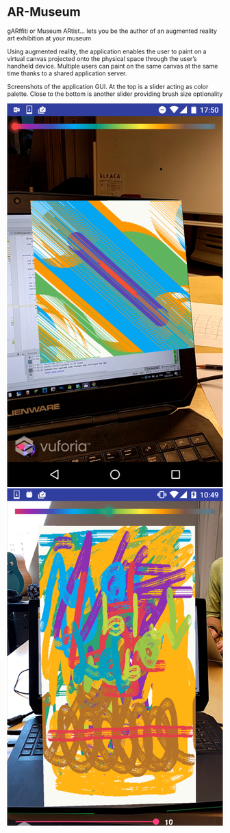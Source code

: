 # AR-Museum
gARffiti or Museum ARtist... lets you be the author of an augmented reality art exhibition at your museum

Using augmented reality, the application enables the user to paint on a virtual canvas projected onto the physical space through the user’s handheld device. 
Multiple users can paint on the same canvas at the same time thanks to a shared application server.

Screenshots of the application GUI. At the top is a slider acting as color palette. Close to the bottom is another slider providing brush size optionality

![Alt text](https://github.com/Metfield/AR-Museum/blob/master/Screenshots/gARffiti%201.png )
![Alt text](https://github.com/Metfield/AR-Museum/blob/master/Screenshots/gARffiti%202.png )


 	
